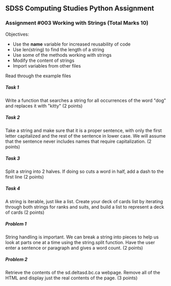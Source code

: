 ## SDSS Computing Studies Python Assignment
### Assignment #003 Working with Strings (Total Marks 10)

Objectives:
* Use the __name__ variable for increased reusability of code
* Use len(string) to find the length of a string
* Use some of the methods working with strings
* Modify the content of strings
* Import variables from other files


Read through the example files

##### Task 1
Write a function that searches a string for all occurrences of the word "dog" and replaces it with "kitty"
(2 points) 

##### Task 2
Take a string and make sure that it is a proper sentence, with only the first letter capitalized and the rest of the sentence in lower case. We will assume that the sentence never includes names that require capitalization.
(2 points)

##### Task 3
Split a string into 2 halves.  If doing so cuts a word in half, add a dash to the first line
(2 points)

##### Task 4
A string is iterable, just like a list.  Create your deck of cards list by iterating through both strings for ranks and suits, and build a list to represent a deck of cards
(2 points)

##### Problem 1
String handling is important.  We can break a string into pieces to help us look at parts one at a time using the string.split function.
Have the user enter a sentence or paragraph and gives a word count.
(2 points)

##### Problem 2
Retrieve the contents of the sd.deltasd.bc.ca webpage.
Remove all of the HTML and display just the real contents of the page.
(3 points)
